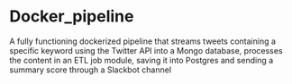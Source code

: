 # Docker_pipeline
A fully functioning dockerized pipeline that streams tweets containing a specific keyword using the Twitter API into a Mongo database, processes the content in an ETL job module, saving it into Postgres and sending a summary score through a Slackbot channel

